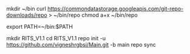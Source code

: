mkdir ~/bin
curl https://commondatastorage.googleapis.com/git-repo-downloads/repo > ~/bin/repo
chmod a+x ~/bin/repo

export PATH=~/bin:$PATH

mkdir RITS_V1.1
cd RITS_V1.1
repo init -u https://github.com/vigneshrgbsi/Main.git -b main
repo sync
